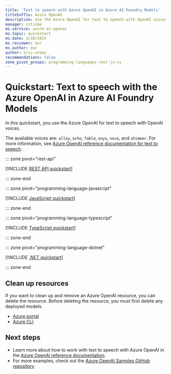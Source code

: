 ```yaml
---
title: 'Text to speech with Azure OpenAI in Azure AI Foundry Models'
titleSuffix: Azure OpenAI
description: Use the Azure OpenAI for text to speech with OpenAI voices.
manager: nitinme
ms.service: azure-ai-openai
ms.topic: quickstart
ms.date: 3/10/2025
ms.reviewer: eur
ms.author: eur
author: eric-urban
recommendations: false
zone_pivot_groups: programming-languages-rest-js-cs
---
```


# Quickstart: Text to speech with the Azure OpenAI in Azure AI Foundry Models

In this quickstart, you use the Azure OpenAI for text to speech with OpenAI voices.  

The available voices are: `alloy`, `echo`, `fable`, `onyx`, `nova`, and `shimmer`. For more information, see [Azure OpenAI reference documentation for text to speech](./reference.md#text-to-speech-preview).

::: zone pivot="rest-api"

[!INCLUDE [REST API quickstart](includes/text-to-speech-rest.md)]

::: zone-end

::: zone pivot="programming-language-javascript"

[!INCLUDE [JavaScript quickstart](includes/text-to-speech-javascript.md)]

::: zone-end

::: zone pivot="programming-language-typescript"

[!INCLUDE [TypeScript quickstart](includes/text-to-speech-typescript.md)]

::: zone-end

::: zone pivot="programming-language-dotnet"

[!INCLUDE [.NET quickstart](includes/text-to-speech-dotnet.md)]

::: zone-end

## Clean up resources

If you want to clean up and remove an Azure OpenAI resource, you can delete the resource. Before deleting the resource, you must first delete any deployed models.

- [Azure portal](../multi-service-resource.md?pivots=azportal#clean-up-resources)
- [Azure CLI](../multi-service-resource.md?pivots=azcli#clean-up-resources)

## Next steps

* Learn more about how to work with text to speech with Azure OpenAI in the [Azure OpenAI reference documentation](./reference.md#text-to-speech-preview).
* For more examples, check out the [Azure OpenAI Samples GitHub repository](https://github.com/Azure-Samples/openai)
